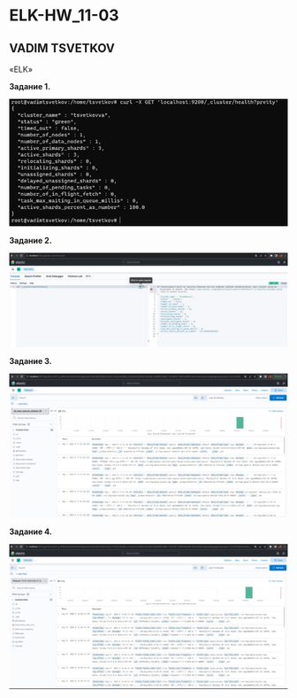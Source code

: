 # ELK-HW_11-03
## VADIM TSVETKOV

«ELK»

**Задание 1.**

![img](https://github.com/vadimtsvetkov/ELK-HW_11-03/blob/main/elasticsearch.jpg)

**Задание 2.**

![img](https://github.com/vadimtsvetkov/ELK-HW_11-03/blob/main/kibana.jpg)

**Задание 3.**

![img](https://github.com/vadimtsvetkov/ELK-HW_11-03/blob/main/logstash.jpg)


**Задание 4.**

![img](https://github.com/vadimtsvetkov/ELK-HW_11-03/blob/main/filebeat.jpg)
